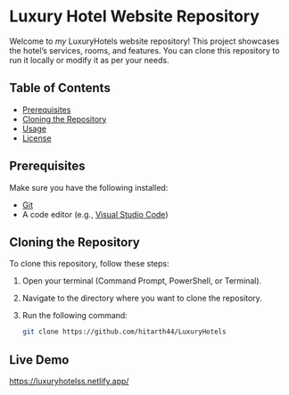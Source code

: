 # Luxury Hotel Website Repository

Welcome to _my_ LuxuryHotels website repository! This project showcases the hotel’s services, rooms, and features. You can clone this repository to run it locally or modify it as per your needs.

## Table of Contents

- [Prerequisites](#prerequisites)
- [Cloning the Repository](#cloning-the-repository)
- [Usage](#usage)
- [License](#license)

## Prerequisites

Make sure you have the following installed:

- [Git](https://git-scm.com/downloads)
- A code editor (e.g., [Visual Studio Code](https://code.visualstudio.com/))

## Cloning the Repository

To clone this repository, follow these steps:

1. Open your terminal (Command Prompt, PowerShell, or Terminal).
2. Navigate to the directory where you want to clone the repository.
3. Run the following command:

   ```bash
   git clone https://github.com/hitarth44/LuxuryHotels
   ```
## Live Demo

https://luxuryhotelss.netlify.app/
